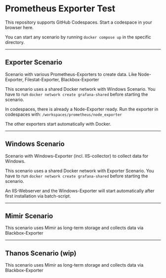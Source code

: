 # Prometheus Exporter Test

This repository supports GitHub Codespaces. Start a codespace in your browser here.

You can start any scenario by running `docker compose up` in the specific directory.

---
## Exporter Scenario

Scenario with various Prometheus-Exporters to create data. 
Like Node-Exporter, Filestat-Exporter, Blackbox-Exporter

This scenario uses a shared Docker network with Windows Scenario. 
You have to run `docker network create grafana-shared` before starting the scenario.

In codespaces, there is already a Node-Exporter ready. 
Run the exporter in codespaces with: `/workspaces/prometheus/node_exporter`

The other exporters start automatically with Docker.

---
## Windows Scenario

Scenario with Windows-Exporter (incl. IIS-collector) to collect data for Windows.

This scenario uses a shared Docker network with Exporter Scenario.
You have to run `docker network create grafana-shared` before starting the scenario.

An IIS-Webserver and the Windows-Exporter will start automatically after first installation via batch-script.

---
## Mimir Scenario

This scenario uses Mimir as long-term storage and collects data via Blackbox-Exporter

---
## Thanos Scenario (wip)

This scenario uses Mimir as long-term storage and collects data via Blackbox-Exporter
